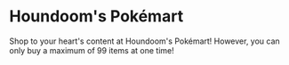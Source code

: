 # Houndoom's Pokémart

Shop to your heart's content at Houndoom's Pokémart! However, you can only buy a maximum of 99 items at one time!
